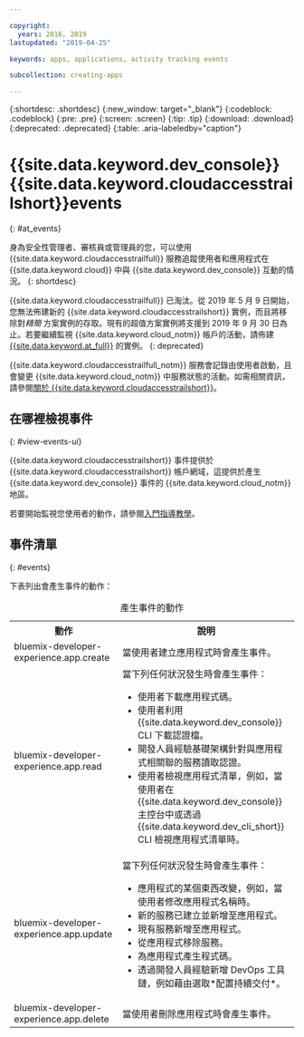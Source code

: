 ```yaml
---

copyright:
  years: 2016, 2019
lastupdated: "2019-04-25"

keywords: apps, applications, activity tracking events

subcollection: creating-apps

---
```


{:shortdesc: .shortdesc}
{:new_window: target="_blank"}
{:codeblock: .codeblock}
{:pre: .pre}
{:screen: .screen}
{:tip: .tip}
{:download: .download}
{:deprecated: .deprecated}
{:table: .aria-labeledby="caption"}

# {{site.data.keyword.dev_console}} {{site.data.keyword.cloudaccesstrailshort}}events
{: #at_events}

身為安全性管理者、審核員或管理員的您，可以使用 {{site.data.keyword.cloudaccesstrailfull}} 服務追蹤使用者和應用程式在 {{site.data.keyword.cloud}} 中與 {{site.data.keyword.dev_console}} 互動的情況。
{: shortdesc}

{{site.data.keyword.cloudaccesstrailfull}} 已淘汰。從 2019 年 5 月 9 日開始，您無法佈建新的 {{site.data.keyword.cloudaccesstrailshort}} 實例，而且將移除對*精簡* 方案實例的存取。現有的超值方案實例將支援到 2019 年 9 月 30 日為止。若要繼續監視 {{site.data.keyword.cloud_notm}} 帳戶的活動，請佈建 [{{site.data.keyword.at_full}}](/docs/services/Activity-Tracker-with-LogDNA?topic=logdnaat-getting-started#getting-started) 的實例。
{: deprecated}

{{site.data.keyword.cloudaccesstrailfull_notm}} 服務會記錄由使用者啟動，且會變更 {{site.data.keyword.cloud_notm}} 中服務狀態的活動。如需相關資訊，請參閱[關於 {{site.data.keyword.cloudaccesstrailshort}}](/docs/services/cloud-activity-tracker?topic=cloud-activity-tracker-activity_tracker_ov)。

## 在哪裡檢視事件
{: #view-events-ui}

{{site.data.keyword.cloudaccesstrailshort}} 事件提供於 {{site.data.keyword.cloudaccesstrailshort}} 帳戶網域，這提供於產生 {{site.data.keyword.dev_console}} 事件的 {{site.data.keyword.cloud_notm}} 地區。

若要開始監視您使用者的動作，請參閱[入門指導教學](/docs/services/cloud-activity-tracker?topic=cloud-activity-tracker-getting-started)。

## 事件清單
{: #events}

下表列出會產生事件的動作：

<table>
  <caption>產生事件的動作</caption>
  <tr>
    <th>動作</th>
	  <th>說明</th>
  <tr>
  <tr>
    <td>bluemix-developer-experience.app.create</td>
	  <td>當使用者建立應用程式時會產生事件。</td>
  </tr>
  <tr>
    <td>bluemix-developer-experience.app.read</td>
	  <td>當下列任何狀況發生時會產生事件：</br><ul><li>使用者下載應用程式碼。</li> <li>使用者利用 {{site.data.keyword.dev_console}} CLI 下載認證檔。</li> <li>開發人員經驗基礎架構針對與應用程式相關聯的服務讀取認證。</li> <li>使用者檢視應用程式清單，例如，當使用者在 {{site.data.keyword.dev_console}} 主控台中或透過 {{site.data.keyword.dev_cli_short}} CLI 檢視應用程式清單時。</li></ul></td>
  </tr>
  <tr>
    <td>bluemix-developer-experience.app.update</td>
	  <td>當下列任何狀況發生時會產生事件：</br><ul><li>應用程式的某個東西改變，例如，當使用者修改應用程式名稱時。</li><li>新的服務已建立並新增至應用程式。</li><li>現有服務新增至應用程式。</li><li>從應用程式移除服務。</li><li>為應用程式產生程式碼。</li><li>透過開發人員經驗新增 DevOps 工具鏈，例如藉由選取*配置持續交付*。</li></ul></td>
  </tr>
  <tr>
    <td>bluemix-developer-experience.app.delete</td>
	  <td>當使用者刪除應用程式時會產生事件。</td>
  </tr>
</table>
